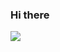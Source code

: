 ### Hi there 
<img src="https://img.shields.io/badge/ Python-191970?style=for-the-badge&logo=Python=ЦВЕТ ЛОГОТИПА"/>
